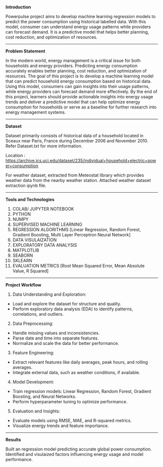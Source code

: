 **Introduction**

Powerpulse project aims to develop machine learning regression models to predict the power consumption using historical labelled data. With this model, consumer can understand energy usage patterns while providers can forecast demand.​ It is a predictive model that helps better planning, cost reduction, and optimization of resources.

-------------------------------------------------------------------------------

**Problem Statement**

In the modern world, energy management is a critical issue for both households and energy providers. Predicting energy consumption accurately enables better planning, cost reduction, and optimization of resources. The goal of this project is to develop a machine learning model that can predict household energy consumption based on historical data. Using this model, consumers can gain insights into their usage patterns, while energy providers can forecast demand more effectively.
By the end of this project, learners should provide actionable insights into energy usage trends and deliver a predictive model that can help optimize energy consumption for households or serve as a baseline for further research into energy management systems.

-------------------------------------------------------------------------------

**Dataset**

Dataset primarily consists of historical data of a household located in Sceaux near Paris, France during December 2006 and November 2010. Refer Dataset.txt for more information.

Location : https://archive.ics.uci.edu/dataset/235/individual+household+electric+power+consumption

For weather dataset, extracted from Meteostat library which provides weather data from the nearby weather station. Attached weather dataset extraction ipynb file.

-------------------------------------------------------------------------------

**Tools and Technologies**

  1. COLAB/ JUPYTER NOTEBOOK
  2. PYTHON
  3. NUMPY
  4. SUPERVISED MACHINE LEARNING
  5. REGRESSION ALGORITHMS [Linear Regression, Random Forest, Gradient Boosting, Multi Layer Perceptron Neural Network]
  6. DATA VISULAIZATION
  7. EXPLORATORY DATA ANALYSIS
  8. MATPLOTLIB
  9. SEABORN
  10. SKLEARN
  11. EVALUATION METRICS [Root Mean Squared Error, Mean Absolute Value, R Squared]

-------------------------------------------------------------------------------

**Project Workflow**

1. Data Understanding and Exploration:

  * Load and explore the dataset for structure and quality.
  * Perform exploratory data analysis (EDA) to identify patterns, correlations, and outliers.
    
2. Data Preprocessing:

  * Handle missing values and inconsistencies.
  * Parse date and time into separate features.
  * Normalize and scale the data for better performance.

3. Feature Engineering:

  * Extract relevant features like daily averages, peak hours, and rolling averages.
  * Integrate external data, such as weather conditions, if available.
  
4. Model Development:

  * Train regression models: Linear Regression, Random Forest, Gradient Boosting, and Neural Networks.
  * Perform hyperparameter tuning to optimize performance.
    
5. Evaluation and Insights:

  * Evaluate models using RMSE, MAE, and R-squared metrics.
  * Visualize energy trends and feature importance.
  
-------------------------------------------------------------------------------

**Results**

Built an regression model predicting accurate global power consumption.
Identified and visulaized factors influencing energy usage and model performance.
